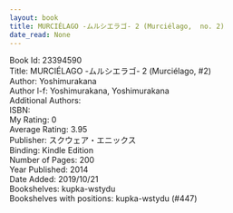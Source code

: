 ```yaml
---
layout: book
title: MURCIÉLAGO -ムルシエラゴ- 2 (Murciélago,  no. 2)
date_read: None
---
```


Book Id: 23394590<br />
Title: MURCIÉLAGO -ムルシエラゴ- 2 (Murciélago, #2)<br />
Author: Yoshimurakana<br />
Author l-f: Yoshimurakana, Yoshimurakana<br />
Additional Authors: <br />
ISBN: <br />
My Rating: 0<br />
Average Rating: 3.95<br />
Publisher: スクウェア・エニックス<br />
Binding: Kindle Edition<br />
Number of Pages: 200<br />
Year Published: 2014<br />
Date Added: 2019/10/21<br />
Bookshelves: kupka-wstydu<br />
Bookshelves with positions: kupka-wstydu (#447)<br />

